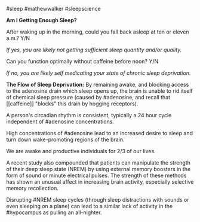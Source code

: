 #sleep #mathewwalker #sleepscience

**Am I Getting Enough Sleep?**

After waking up in the morning, could you fall back asleep at ten or eleven a.m.? Y/N

*If yes, you are likely not getting sufficient sleep quantity and/or quality.*

Can you function optimally without caffeine before noon? Y/N

*If no, you are likely self medicating your state of chronic sleep deprivation.*

**The Flow of Sleep Deprivation:**
By remaining awake, and blocking access  to the adenosine drain which sleep opens up, the brain is unable to rid itself of chemical sleep pressure (caused by #adenosine, and recall that [[caffeine]] "blocks" this drain by hogging receptors).

A person's circadian rhythm is consistent, typically a 24 hour cycle independent of #adenosine concentrations.

High concentrations of #adenosine lead to an increased desire to sleep and turn down wake-promoting regions of the brain.

We are awake and productive individuals for 2/3 of our lives.

A recent study also compounded that patients can manipulate the strength of their deep sleep state (NREM) by using external memory boosters in the form of sound or minute electrical pulses. The strength of these methods has shown an unusual affect in increasing brain activity, especially selective memory recollection. 

Disrupting #NREM sleep cycles (through sleep distractions with sounds or even sleeping on a plane) can lead to a similar lack of activity in the #hypocampus as pulling an all-nighter. 



